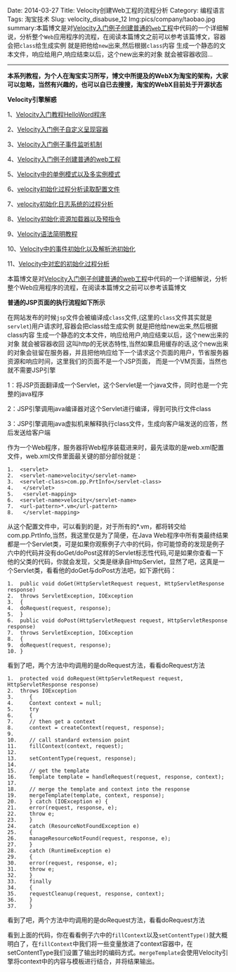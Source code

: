 Date: 2014-03-27
Title: Velocity创建Web工程的流程分析
Category: 编程语言
Tags: 淘宝技术
Slug: velocity_disabuse_12
Img:pics/company/taobao.jpg
summary:本篇博文是对<a href="http://www.yanyulin.info/pages/2014/03/velocity_disabuse_4.html" target="_blank">Velocity入门例子创建普通的`web`工程</a>中代码的一个详细解说，分析整个`Web`应用程序的流程，在阅读本篇博文之前可以参考该篇博文，容器会把`class`给生成实例 就是把他给`new`出来,然后根据`class`内容 生成一个静态的文本文件，响应给用户,响应结束以后，这个new出来的对象 就会被容器收回...

----------

**本系列教程，为个人在淘宝实习所写，博文中所提及的WebX为淘宝的架构，大家可以忽略，当然有兴趣的，也可以自已去搜搜，淘宝的WebX目前处于开源状态**

**Velocity引擎解惑**

1、<a href="http://www.yanyulin.info/pages/2014/03/velocity_disabuse_1.html" target="_blank">Velocity入门教程HelloWord程序</a>

2、<a href="http://www.yanyulin.info/pages/2014/03/velocity_disabuse_2.html" target="_blank">Velocity入门例子自定义呈现容器</a>

3、<a href="http://www.yanyulin.info/pages/2014/03/velocity_disabuse_3.html" target="_blank">Velocity入门例子事件监听机制</a>


4、<a href="http://www.yanyulin.info/pages/2014/03/velocity_disabuse_4.html" target="_blank">Velocity入门例子创建普通的web工程</a>

5、<a href="http://www.yanyulin.info/pages/2014/03/velocity_disabuse_5.html" target="_blank">Velocity中的单例模式以及多实例模式</a>

6、<a href="http://www.yanyulin.info/pages/2014/03/velocity_disabuse_6.html" target="_blank">velocity初始化过程分析读取配置文件</a>

7、<a href="http://www.yanyulin.info/pages/2014/03/velocity_disabuse_7.html" target="_blank">velocity初始化日志系统的过程分析</a>

8、<a href="http://www.yanyulin.info/pages/2014/03/velocity_disabuse_8.html" target="_blank">Velocity初始化资源加载器以及预指令</a>

9、<a href="http://www.yanyulin.info/pages/2014/03/velocity_disabuse_9.html" target="_blank">Velocity语法简明教程</a>

10、<a href="http://www.yanyulin.info/pages/2014/03/velocity_disabuse_10.html" target="_blank">Velocity中的事件初始化以及解析池初始化</a>


11、<a href="http://www.yanyulin.info/pages/2014/03/velocity_disabuse_11.html" target="_blank">Velocity中对宏的初始化过程分析</a>

本篇博文是对<a href="http://www.yanyulin.info/pages/2014/03/velocity_disabuse_4.html" target="_blank">Velocity入门例子创建普通的web工程</a>中代码的一个详细解说，分析整个Web应用程序的流程，在阅读本篇博文之前可以参考该篇博文

**普通的JSP页面的执行流程如下所示**

在网站发布的时候`jsp`文件会被编译成`class`文件,(这里的`class`文件其实就是`servlet`)用户请求时,容器会把class给生成实例 就是把他给new出来,然后根据class内容 生成一个静态的文本文件，响应给用户,响应结束以后，这个new出来的对象 就会被容器收回 这叫http的无状态特性,当然如果启用缓存的话,这个new出来的对象会驻留在服务器，并且把他响应给下一个请求这个页面的用户，节省服务器资源和响应时间，这里我们的页面不是一个JSP页面， 而是一个VM页面，当然也就不需要JSP引擎


1：将JSP页面翻译成一个Servlet，这个Servlet是一个java文件，同时也是一个完整的java程序

2：JSP引擎调用java编译器对这个Servlet进行编译，得到可执行文件class

3：JSP引擎调用java虚拟机来解释执行class文件，生成向客户端发送的应答，然后发送给客户端

作为一个Web程序，服务器将Web程序装载进来时，最先读取的是web.xml配置文件，web.xml文件里面最关键的部分部份就是：

    1.	<servlet>  
    2.	<servlet-name>velocity</servlet-name>  
    3.	<servlet-class>com.pp.PrtInfo</servlet-class>  
    4.	 </servlet>  
    5.	 <servlet-mapping>  
    6.	<servlet-name>velocity</servlet-name>  
    7.	<url-pattern>*.vm</url-pattern>  
    8.	 </servlet-mapping>


从这个配置文件中，可以看到的是，对于所有的*.vm，都将转交给com.pp.PrtInfo,当然，我这里仅是为了简便，在Java Web程序中所有类最终结果都是一个Servlet类，可是如果你观察例子六中的代码，你可能惊奇的发现是例子六中的代码并没有doGet/doPost这样的Servlet标志性代码,可是如果你查看一下他的父类的代码，你就会发现，父类是继承自HttpServlet，显然了吧，这真是一个Servlet类，看看他的doGet与doPost方法吧，如下源代码：

    1.	public void doGet(HttpServletRequest request, HttpServletResponse response) 
    2.	throws ServletException, IOException  
    3.	{  
    4.	doRequest(request, response);  
    5.	}  
    6.	public void doPost(HttpServletRequest request, HttpServletResponse response)
    7.	throws ServletException, IOException  
    8.	{  
    9.	doRequest(request, response);  
    10.	}  
    
看到了吧，两个方法中均调用的是doRequest方法，看看doRequest方法
    
    1.	protected void doRequest(HttpServletRequest request, HttpServletResponse response)  
    2.	throws IOException  
    3.	   {  
    4.	   Context context = null;  
    5.	   try  
    6.	   {  
    7.	   // then get a context  
    8.	   context = createContext(request, response);  
    9.	  
    10.	   // call standard extension point  
    11.	   fillContext(context, request);  
    12.	  
    13.	   setContentType(request, response);  
    14.	  
    15.	   // get the template  
    16.	   Template template = handleRequest(request, response, context);  
    17.	  
    18.	   // merge the template and context into the response  
    19.	   mergeTemplate(template, context, response);  
    20.	   } catch (IOException e) {  
    21.	   error(request, response, e);  
    22.	   throw e;  
    23.	   }  
    24.	   catch (ResourceNotFoundException e)  
    25.	   {  
    26.	   manageResourceNotFound(request, response, e);  
    27.	   }  
    28.	   catch (RuntimeException e)  
    29.	   {  
    30.	   error(request, response, e);  
    31.	   throw e;  
    32.	   }  
    33.	   finally  
    34.	   {  
    35.	   requestCleanup(request, response, context);  
    36.	   }  
    37.	   }  

看到了吧，两个方法中均调用的是doRequest方法，看看doRequest方法


看到上面的代码，你在看看例子六中的`fillContext`以及`setContentType()`就大概明白了，在`fillContext`中我们将一些变量放进了context容器中，在setContentType我们设置了输出时的编码方式。`mergeTemplate`会使用Velocity引擎将context中的内容与模板进行结合，并将结果输出。
